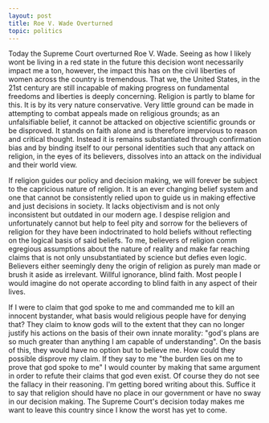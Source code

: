 ```yaml
---
layout: post
title: Roe V. Wade Overturned 
topic: politics
---
```


Today the Supreme Court overturned Roe V. Wade. Seeing as how I likely wont be living in a red state in the future this decision wont necessarily impact me a ton, however, the impact this has on the civil liberties of women across the country is tremendous. That we, the United States, in the 21st century are still incapable of making progress on fundamental freedoms and liberties is deeply concerning. Religion is partly to blame for this. It is by its very nature conservative. Very little ground can be made in attempting to combat appeals made on religious grounds; as an unfalsifiable belief, it cannot be attacked on objective scientific grounds or be disproved. It stands on faith alone and is therefore impervious to reason and critical thought. Instead it is remains substantiated through confirmation bias and by binding itself to our personal identities such that any attack on religion, in the eyes of its believers, dissolves into an attack on the individual and their world view. 

If religion guides our policy and decision making, we will forever be subject to the capricious nature of religion. It is an ever changing belief system and one that cannot be consistently relied upon to guide us in making effective and just decisions in society. It lacks objectivism and is not only inconsistent but outdated in our modern age. I despise religion and unfortunately cannot but help to feel pity and sorrow for the believers of religion for they have been indoctrinated to hold beliefs without reflecting on the logical basis of said beliefs. To me, believers of religion comm egregious assumptions about the nature of reality and make far reaching claims that is not only unsubstantiated by science but defies even logic. Believers either seemingly deny the origin of religion as purely man made or brush it aside as irrelevant. Willful ignorance, blind faith. Most people I would imagine do not operate according to blind faith in any aspect of their lives. 

If I were to claim that god spoke to me and commanded me to kill an innocent bystander, what basis would religious people have for denying that? They claim to know gods will to the extent that they can no longer justify his actions on the basis of their own innate morality: "god's plans are so much greater than anything I am capable of understanding". On the basis of this, they would have no option but to believe me. How could they possible disprove my claim. If they say to me "the burden lies on me to prove that god spoke to me" I would counter by making that same argument in order to refute their claims that god even exist. Of course they do not see the fallacy in their reasoning. I'm getting bored writing about this. Suffice it to say that religion should have no place in our government or have no sway in our decision making. The Supreme Court's decision today makes me want to leave this country since I know the worst has yet to come. 